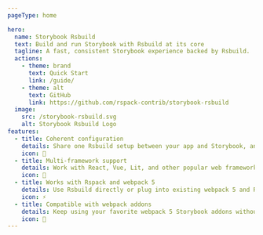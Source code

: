 ```yaml
---
pageType: home

hero:
  name: Storybook Rsbuild
  text: Build and run Storybook with Rsbuild at its core
  tagline: A fast, consistent Storybook experience backed by Rsbuild.
  actions:
    - theme: brand
      text: Quick Start
      link: /guide/
    - theme: alt
      text: GitHub
      link: https://github.com/rspack-contrib/storybook-rsbuild
  image:
    src: /storybook-rsbuild.svg
    alt: Storybook Rsbuild Logo
features:
  - title: Coherent configuration
    details: Share one Rsbuild setup between your app and Storybook, and extend it only when you need to.
    icon: 🧬
  - title: Multi-framework support
    details: Work with React, Vue, Lit, and other popular web frameworks out of the box.
    icon: 🌈
  - title: Works with Rspack and webpack 5
    details: Use Rsbuild directly or plug into existing webpack 5 and Rspack projects.
    icon: ⚡️
  - title: Compatible with webpack addons
    details: Keep using your favorite webpack 5 Storybook addons without extra configuration.
    icon: 🧩
---
```

